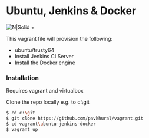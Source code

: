 # Ubuntu, Jenkins & Docker

 ![N|Solid](http://edisonwang.me/content/images/2016/09/docker_jenkins_page-2.png) + 

This vagrant file will provision the following:

  - ubuntu/trusty64
  - Install Jenkins CI Server
  - Install the Docker engine

### Installation

Requires vagrant and virtualbox

Clone the repo locally e.g. to c:\git

```sh
$ cd c:\git
$ git clone https://github.com/pavkhural/vagrant.git
$ cd vagrant\ubuntu-jenkins-docker
$ vagrant up
```




